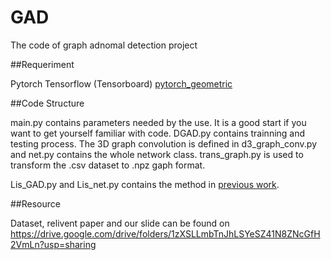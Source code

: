 # GAD
 The code of graph adnomal detection project

##Requeriment

Pytorch
Tensorflow (Tensorboard)
[pytorch_geometric](https://github.com/rusty1s/pytorch_geometric)

##Code Structure

main.py contains parameters needed by the use. It is a good start if you want to get yourself familiar with code. DGAD.py contains trainning and testing process. The 3D graph convolution is defined in d3_graph_conv.py and net.py contains the whole network class. trans_graph.py is used to transform the .csv dataset to .npz gaph format.

Lis_GAD.py and Lis_net.py contains the method in [previous work](http://www.public.asu.edu/~jundongl/paper/SDM19_DOMINANT.pdf).

##Resource

Dataset, relivent paper and our slide can be found on https://drive.google.com/drive/folders/1zXSLLmbTnJhLSYeSZ41N8ZNcGfH2VmLn?usp=sharing
